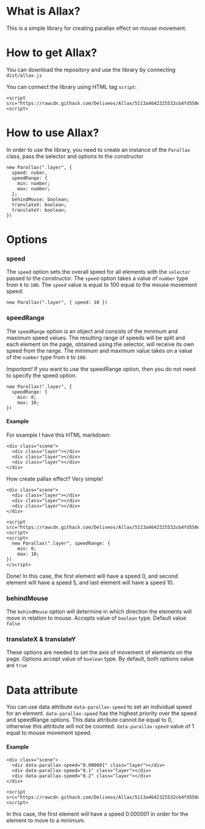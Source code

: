 # What is Allax?

This is a simple library for creating parallax effect on mouse movement.

# How to get Allax?
You can download the repository and use the library by connecting `dist/allax.js`

You can connect the library using HTML tag `script`:
```
<script src="https://rawcdn.githack.com/Deliveos/Allax/5113a4642325532cb4fd550db58fc856507de287/dist/allax.js"><script>
```

# How to use Allax?

In order to use the library, you need to create an instance of the `Parallax` class, pass the selector and options to the constructor
```
new Parallax(".layer", {
  speed: nuber,
  speedRange: {
    min: number;
    max: number;
  };
  behindMouse: boolean;
  translateX: boolean;
  translateY: boolean;
})
```
# Options
### speed
The `speed` option sets the overall speed for all elements with the `selector` passed to the constructor. The `speed` option takes a value of `number` type from `0` to `100`. The `speed` value is equal to 100 equal to the mouse movement speed.
```
new Parallax(".layer", { speed: 10 })
```

### speedRange
The `speedRange` option is an object and consists of the minimum and maximum speed values. The resulting range of speeds will be split and each element on the page, obtained using the selector, will receive its own speed from the range. 
The minimum and maximum value takes on a value of the `number` type from `0` to `100`. 

*Important!* If you want to use the speedRange option, then you do not need to specify the speed option.
```
new Parallax(".layer", {
  speedRange: {
    min: 0;
    max: 10;
})
```
#### Example
For example I have this HTML markdown:
```
<div class="scene">
  <div class="layer"></div>
  <div class="layer"></div>
  <div class="layer"></div>
</div>
```
How create pallax effect? Very simple!
```
<div class="scene">
  <div class="layer"></div>
  <div class="layer"></div>
  <div class="layer"></div>
</div>

<script src="https://rawcdn.githack.com/Deliveos/Allax/5113a4642325532cb4fd550db58fc856507de287/dist/allax.js"><script>
<script>
  new Parallax(".layer", speedRange: {
    min: 0;
    max: 10;
})
</script>
```
Done! In this case, the first element will have a speed 0, and second element will have a speed 5, and last element will have a speed 10.

### behindMouse
The `behindMouse` option will determine in which direction the elements will move in relation to mouse. Accepts value of `boolean` type. Default value `false`

### translateX & translateY
These options are needed to set the axis of movement of elements on the page. Options accept value of `boolean` type. By default, both options value are `true`

# Data attribute
You can use data attribute `data-parallax-speed` to set an individual speed for an element. `data-parallax-speed`  has the highest priority over the speed and speedRange options.
This data attribute cannot be equal to 0, otherwise this attribute will not be counted. `data-parallax-speed` value of 1 equal to mouse movement speed.
#### Example
```
<div class="scene">
  <div data-parallax-speed="0.000001" class="layer"></div>
  <div data-parallax-speed="0.1" class="layer"></div>
  <div data-parallax-speed="0.2" class="layer"></div>
</div>

<script src="https://rawcdn.githack.com/Deliveos/Allax/5113a4642325532cb4fd550db58fc856507de287/dist/allax.js"><script>
```
In this case, the first element will have a speed 0.000001 in order for the element to move to a minimum.

